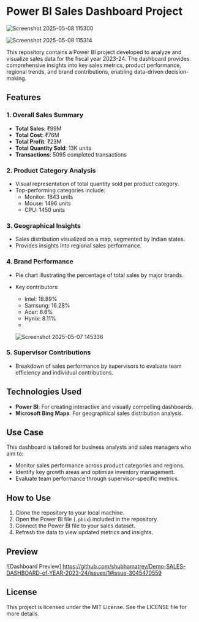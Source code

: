 # Power BI Sales Dashboard Project

![Screenshot 2025-05-08 115300](https://github.com/user-attachments/assets/07337b75-71dc-4b92-b96c-f2e750b7f6f9)

![Screenshot 2025-05-08 115314](https://github.com/user-attachments/assets/55726040-bd87-4064-a9c2-b09f0626c5fe)

This repository contains a Power BI project developed to analyze and visualize sales data for the fiscal year 2023-24. The dashboard provides comprehensive insights into key sales metrics, product performance, regional trends, and brand contributions, enabling data-driven decision-making.

## Features

### 1. **Overall Sales Summary**
   - **Total Sales**: ₹99M
   - **Total Cost**: ₹76M
   - **Total Profit**: ₹23M
   - **Total Quantity Sold**: 13K units
   - **Transactions**: 5095 completed transactions

### 2. **Product Category Analysis**
   - Visual representation of total quantity sold per product category.
   - Top-performing categories include:
     - Monitor: 1843 units
     - Mouse: 1496 units
     - CPU: 1450 units

### 3. **Geographical Insights**
   - Sales distribution visualized on a map, segmented by Indian states.
   - Provides insights into regional sales performance.

### 4. **Brand Performance**
   - Pie chart illustrating the percentage of total sales by major brands.
   - Key contributors:
     - Intel: 18.89%
     - Samsung: 16.28%
     - Acer: 6.6%
     - Hynix: 8.11%
     -

     ![Screenshot 2025-05-07 145336](https://github.com/user-attachments/assets/b01a91a5-10a3-49f5-9bec-bcc48a5703d3)


### 5. **Supervisor Contributions**
   - Breakdown of sales performance by supervisors to evaluate team efficiency and individual contributions.

## Technologies Used
- **Power BI**: For creating interactive and visually compelling dashboards.
- **Microsoft Bing Maps**: For geographical sales distribution analysis.

## Use Case
This dashboard is tailored for business analysts and sales managers who aim to:
- Monitor sales performance across product categories and regions.
- Identify key growth areas and optimize inventory management.
- Evaluate team performance through supervisor-specific metrics.

## How to Use
1. Clone the repository to your local machine.
2. Open the Power BI file (`.pbix`) included in the repository.
3. Connect the Power BI file to your sales dataset.
4. Refresh the data to view updated metrics and insights.

## Preview
![Dashboard Preview] [https://github.com/shubhamatrey/Demo-SALES-DASHBOARD-of-YEAR-2023-24/issues/1#issue-3045470559
](https://github.com/shubhamatrey/Demo-SALES-DASHBOARD-of-YEAR-2023-24/issues/2#issue-3045493514)
## License
This project is licensed under the MIT License. See the LICENSE file for more details.
